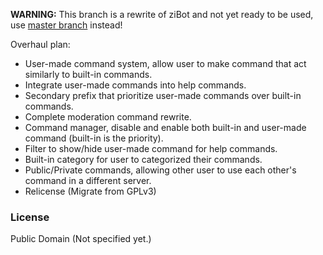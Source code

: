 **WARNING:** This branch is a rewrite of ziBot and not yet ready to be used, use [master branch](https://github.com/ZiRO-Bot/ziBot/tree/master) instead!

Overhaul plan:

- User-made command system, allow user to make command that act similarly to built-in commands.
- Integrate user-made commands into help commands.
- Secondary prefix that prioritize user-made commands over built-in commands.
- Complete moderation command rewrite.
- Command manager, disable and enable both built-in and user-made command (built-in is the priority).
- Filter to show/hide user-made command for help commands.
- Built-in category for user to categorized their commands.
- Public/Private commands, allowing other user to use each other's command in a different server.
- Relicense (Migrate from GPLv3)

### License

Public Domain (Not specified yet.)
